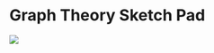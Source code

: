<h1>
    Graph Theory Sketch Pad
</h1>
<img src="https://media.licdn.com/dms/image/D5612AQGHG16u9Ou10Q/article-cover_image-shrink_600_2000/0/1675534339556?e=2147483647&v=beta&t=y0IEWUQTCH2iGVKt8v33r2Zr7CARHs81dAm3P0HGWwo"/>